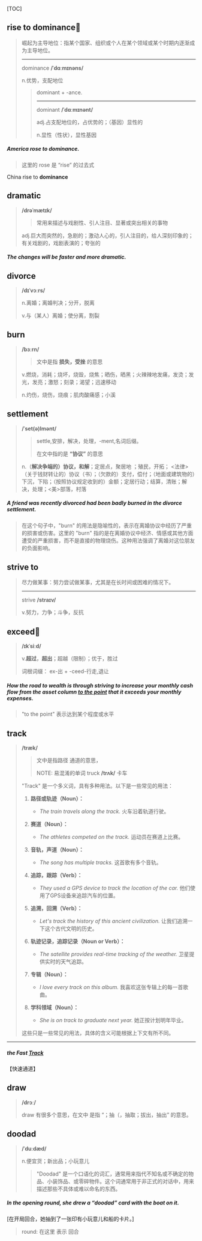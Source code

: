 [TOC]

## rise to dominance🚩

> 崛起为主导地位：指某个国家、组织或个人在某个领域或某个时期内逐渐成为主导地位。
>
> ---
>
> dominance	**/ˈdɑːmɪnəns/**
>
> n.优势，支配地位
>
> > dominant +‎ -ance.
> >
> > ---
> >
> > dominant 	**/ˈdɑːmɪnənt/**
> >
> > adj.占支配地位的，占优势的；（基因）显性的
> >
> > n.显性（性状），显性基因

##### America **rose to dominance**.

> 这里的 rose 是 “rise” 的过去式

China rise to **dominance**

## dramatic

> **/drəˈmætɪk/**
>
> > 常用来描述与戏剧性、引人注目、显著或突出相关的事物
>
> adj.巨大而突然的，急剧的；激动人心的，引人注目的，给人深刻印象的；有关戏剧的，戏剧表演的；夸张的

##### The changes will be faster and more **dramatic**.

## divorce

> **/dɪˈvɔːrs/**
>
> n.离婚；离婚判决；分开，脱离
>
> v.与（某人）离婚；使分离，割裂

## burn

> **/bɜːrn/**
>
> >  文中是指 **损失，受挫** 的意思
>
> v.燃烧，消耗；烧坏，烧毁，烧焦；晒伤，晒黑；火辣辣地发痛，发烫；发光，发亮；激怒；刻录；渴望；迅速移动
>
> n.灼伤，烧伤，烧痕；肌肉酸痛感；小溪

## settlement

> **/ˈset(ə)lmənt/**
>
> > settle,安排，解决，处理，-ment,名词后缀。
> >
> > 在文中指的是 **“协议”** 的意思
>
> n.（**解决争端的）协议，和解**；定居点，聚居地 ；殖民，开拓； <法律>（关于钱财转让的）协议（书）；（欠款的）支付，偿付；（地面或建筑物的）下沉，下陷；（按照协议规定收到的）金额；定居行动；结算，清账；解决，处理；<美>部落，村落

##### A friend was recently **divorced** had been badly **burned** in the divorce **settlement**.

> 在这个句子中，"burn" 的用法是隐喻性的，表示在离婚协议中经历了严重的损害或伤害。这里的 "burn" 指的是在离婚协议中经济、情感或其他方面遭受的严重损害，而不是直接的物理烧伤。这种用法强调了离婚对这位朋友的负面影响。

## strive to

> 尽力做某事：努力尝试做某事，尤其是在长时间或困难的情况下。
>
> ---
>
> strive	**/straɪv/**
>
> v.努力，力争；斗争，反抗

## exceed🚩

> **/ɪkˈsiːd/**
>
> v.**超过**，**超出**；超越（限制）；优于，胜过
>
> 词根词缀： ex-出 + -ceed-行走,退让

##### How the road to wealth is through **striving to** increase your monthly cash flow from the asset column <u>to the point</u> that it **exceeds** your monthly expenses. 

> "to the point" 表示达到某个程度或水平

## track

> **/træk/**
>
> > 文中是指路径 通道的意思，
> >
> > NOTE: 易混淆的单词  truck	**/trʌk/** 卡车
>
> "Track" 是一个多义词，具有多种用法。以下是一些常见的用法：
>
> 1. **路径或轨迹（Noun）：**
>    - *The train travels along the track.*
>      火车沿着轨道行驶。
>
> 2. **赛道（Noun）：**
>    - *The athletes competed on the track.*
>      运动员在赛道上比赛。
>
> 3. **音轨，声道（Noun）：**
>    - *The song has multiple tracks.*
>      这首歌有多个音轨。
>
> 4. **追踪，跟踪（Verb）：**
>    - *They used a GPS device to track the location of the car.*
>      他们使用了GPS设备来追踪汽车的位置。
>
> 5. **追溯，回溯（Verb）：**
>    - *Let's track the history of this ancient civilization.*
>      让我们追溯一下这个古代文明的历史。
>
> 6. **轨迹记录，追踪记录（Noun or Verb）：**
>    - *The satellite provides real-time tracking of the weather.*
>      卫星提供实时的天气追踪。
>
> 7. **专辑（Noun）：**
>    - *I love every track on this album.*
>      我喜欢这张专辑上的每一首歌曲。
>
> 8. **学科领域（Noun）：**
>    - *She is on track to graduate next year.*
>      她正按计划明年毕业。
>
> 这些只是一些常见的用法，具体的含义可能根据上下文有所不同。

---

##### the Fast **<u>Track</u>** 

【快速通道】

## draw

> **/drɔː/**
>
> draw 有很多个意思，在文中 是指 “；抽（，抽取；拔出，抽出” 的意思。

## doodad

> **/ˈduːdæd/**
>
> n.便宜货；新出品；小玩意儿
>
> > "Doodad" 是一个口语化的词汇，通常用来指代不知名或不确定的物品、小装饰品、或零碎物件。这个词通常用于非正式的对话中，用来描述那些不具体或难以命名的东西。

##### In the opening round, she **drew** a “**doodad**” card with the boat on it.

[在开局回合，她抽到了一张印有小玩意儿和船的卡片。]

> round: 在这里 表示 回合
